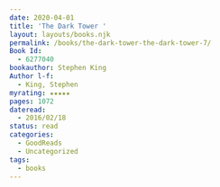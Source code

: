 ```yaml
---
date: 2020-04-01
title: 'The Dark Tower '
layout: layouts/books.njk
permalink: /books/the-dark-tower-the-dark-tower-7/
Book Id:
  - 6277040
bookauthor: Stephen King
Author l-f:
  - King, Stephen
myrating: ★★★★★
pages: 1072
dateread:
  - 2016/02/18
status: read
categories:
  - GoodReads
  - Uncategorized
tags:
  - books
---
```

